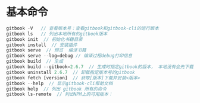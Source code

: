 <!--
 * @Author: xulei
 * @Date: 2020-08-01 19:04:57
 * @LastEditors: xulei
 * @LastEditTime: 2020-08-02 11:28:24
 * @FilePath: \gitBook\basicUse\command\README.md
--> 
# 基本命令

```js
gitbook -V   // 查看版本号：查看gitbook和gitbook-cli的运行版本
gitbook ls   // 列出本地所有的gitbook版本
gitbook init  // 初始化书籍目录
gitbook install  // 安装插件
gitbook serve  // 预览  编译书籍
gitbook serve --log=debug // 编译过程debug打印信息
gitbook build  // 生成
gitbook build --gitbook=2.6.7  // 生成时指定gitbook的版本， 本地没有会先下载
gitbook uninstall 2.6.7  // 卸载指定版本号的gitbook
gitbook fetch [version]  // 获取[版本]下载并安装<版本>
gitbook --help  // 显示gitbook-cli帮助文档
gitbook help  // 列出 gitbook 所有的命令
gitbook ls-remote  // 列出NPM上的可用版本：
```